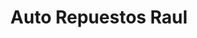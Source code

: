---
title: "Auto Repuestos Raul"
url: /santa-ana/auto-repuestos-raul/
shop: reparación de automóviles
---